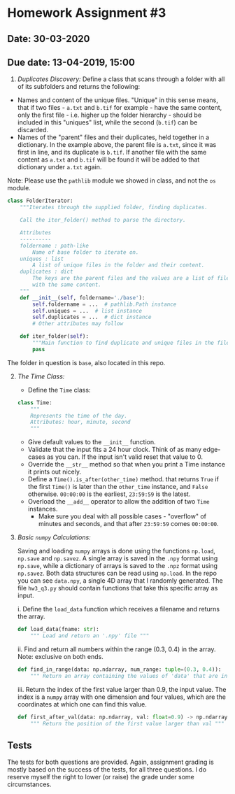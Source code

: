 # Homework Assignment #3

## Date: 30-03-2020

## Due date: 13-04-2019, 15:00

1. _Duplicates Discovery:_
Define a class that scans through a folder with all of its subfolders and returns the following:

* Names and content of the unique files. "Unique" in this sense means, that if two files - `a.txt` and `b.tif` for example -
have the same content, only the first file - i.e. higher up the folder hierarchy - should be included in this "uniques" list, while the second (`b.tif`) can be discarded.
* Names of the "parent" files and their duplicates, held together in a dictionary. In the example above, the parent file
is `a.txt`, since it was first in line, and its duplicate is `b.tif`. If another file with the same content as `a.txt` and `b.tif`
will be found it will be added to that dictionary under `a.txt` again.

Note: Please use the `pathlib` module we showed in class, and not the `os` module.

```python
class FolderIterator:
    """Iterates through the supplied folder, finding duplicates.

    Call the iter_folder() method to parse the directory.

    Attributes
    ----------
    foldername : path-like
        Name of base folder to iterate on.
    uniques : list
        A list of unique files in the folder and their content.
    duplicates : dict
        The keys are the parent files and the values are a list of filenames
        with the same content.
    """
    def __init__(self, foldername='./base'):
        self.foldername = ...  # pathlib.Path instance
        self.uniques = ...  # list instance
        self.duplicates = ...  # dict instance
        # Other attributes may follow

    def iter_folder(self):
        """Main function to find duplicate and unique files in the filesystem."""
        pass

```

The folder in question is `base`, also located in this repo.

2. _The Time Class:_
    * Define the `Time` class:

    ```python
    class Time:
        """
        Represents the time of the day.
        Attributes: hour, minute, second
        """
    ```

    * Give default values to the `__init__` function.
    * Validate that the input fits a 24 hour clock. Think of as many edge-cases as you can. If the input
    isn't valid reset that value to 0.
    * Override the `__str__` method so that when you print a Time instance it prints out nicely.
    * Define a `Time().is_after(other_time)` method. that returns `True` if the first `Time()` is later
    than the `other_time` instance, and `False` otherwise. `00:00:00` is the earliest, `23:59:59` is the latest.
    * Overload the `__add__` operator to allow the addition of two `Time` instances.
        - Make sure you deal with all possible cases - "overflow" of minutes
        and seconds, and that after `23:59:59` comes `00:00:00`.


3. _Basic `numpy` Calculations:_

    Saving and loading `numpy` arrays is done using the functions `np.load`, `np.save` and `np.savez`. A single array is saved in the `.npy` format using `np.save`, while a dictionary of arrays is saved to the `.npz` format using `np.savez`. Both data structures can be read using `np.load`. In the repo you can see `data.npy`, a single 4D array that I randomly generated. The file `hw3_q3.py` should contain functions that take this specific array as input.

    i. Define the `load_data` function which receives a filename and returns the array.

    ```python
    def load_data(fname: str):
        """ Load and return an '.npy' file """
    ```

    ii. Find and return all numbers within the range (0.3, 0.4) in the array. Note: exclusive on both ends.

    ```python
    def find_in_range(data: np.ndarray, num_range: tuple=(0.3, 0.4)):
        """ Return an array containing the values of 'data' that are inside 'num_range' """
    ```

    iii. Return the index of the first value larger than 0.9, the input value. The index is a
    `numpy` array with one dimension and four values, which are the coordinates at which one can find
    this value.
    
    ```python
    def first_after_val(data: np.ndarray, val: float=0.9) -> np.ndarray:
        """ Return the position of the first value larger than val """
    ```

## Tests

The tests for both questions are provided. Again, assignment grading is mostly based on the success
of the tests, for all three questions. I do reserve myself the right to lower (or raise) the grade under
some circumstances.
